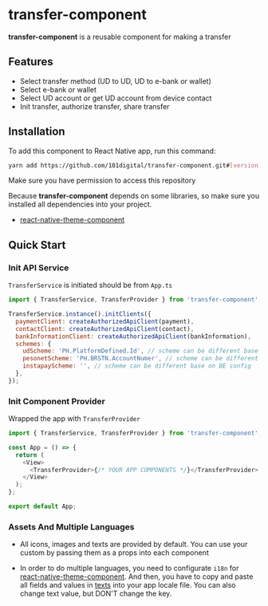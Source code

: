 # transfer-component

**transfer-component** is a reusable component for making a transfer

## Features

- Select transfer method (UD to UD, UD to e-bank or wallet)
- Select e-bank or wallet
- Select UD account or get UD account from device contact
- Init transfer, authorize transfer, share transfer

## Installation

To add this component to React Native app, run this command:

```sh
yarn add https://github.com/101digital/transfer-component.git#[version]
```

Make sure you have permission to access this repository

Because **transfer-component** depends on some libraries, so make sure you installed all dependencies into your project.

- [react-native-theme-component](https://github.com/101digital/react-native-theme-component.git)

## Quick Start

### Init API Service

`TransferService` is initiated should be from `App.ts`

```javascript
import { TransferService, TransferProvider } from 'transfer-component';

TransferService.instance().initClients({
  paymentClient: createAuthorizedApiClient(payment),
  contactClient: createAuthorizedApiClient(contact),
  bankInformationClient: createAuthorizedApiClient(bankInformation),
  schemes: {
    udScheme: 'PH.PlatformDefined.Id', // scheme can be different base on BE config
    pesonetScheme: 'PH.BRSTN.AccountNumer', // scheme can be different base on BE config
    instapayScheme: '', // scheme can be different base on BE config
  },
});
```

### Init Component Provider

Wrapped the app with `TransferProvider`

```javascript
import { TransferService, TransferProvider } from 'transfer-component';

const App = () => {
  return (
    <View>
      <TransferProvider>{/* YOUR APP COMPONENTS */}</TransferProvider>
    </View>
  );
};

export default App;
```

### Assets And Multiple Languages

- All icons, images and texts are provided by default. You can use your custom by passing them as a props into each component

- In order to do multiple languages, you need to configurate `i18n` for [react-native-theme-component](https://github.com/101digital/react-native-theme-component.git). And then, you have to copy and paste all fields and values in [texts](transfer-component-data.json) into your app locale file. You can also change text value, but DON'T change the key.
